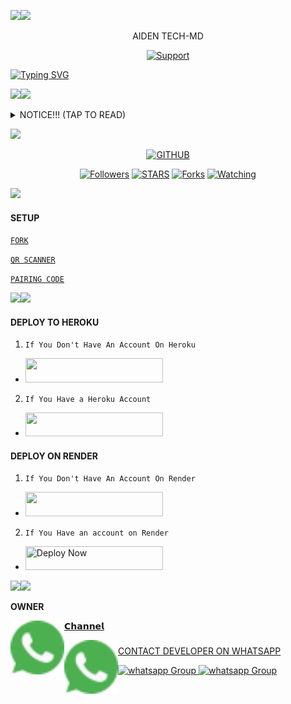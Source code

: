 <a><img src='https://i.imgur.com/LyHic3i.gif'/></a><a><img src='https://i.imgur.com/LyHic3i.gif'/></a>


<p align="center">                                              AIDEN TECH-MD


</p>
<p align="center"> 
  <a href="https://whatsapp.com/channel/0029VaefFGr77qVUzcS6ad0t">
    <img alt=Support height="390" src="https://files.catbox.moe/sb8niw.jpg"> 
    </p>
 
 


<a href="https://git.io/typing-svg"><img src="https://readme-typing-svg.demolab.com?font=Fira+Code&pause=1000&random=false&width=435&lines=THIS+IS+AIDEN_TECH-MD+MADE+IN+TANZANIA+🇹🇿♥️🇹🇿" alt="Typing SVG" /></a>



<a><img src='https://i.imgur.com/LyHic3i.gif'/></a><a><img src='https://i.imgur.com/LyHic3i.gif'/></a>


<details>
<summary>NOTICE!!! (TAP TO READ)</summary>

- For Panel Deployment You must download the zip from panel sections or from below link else your youtube downloaders wont work on panel.

<a href="https://files.giftedtech.my.id/download/gifted-main.zip"><img src="https://img.shields.io/badge/DOWNLOAD%20ZIP-yellow" alt="Panel Zip File" width="150"></a>

- You can add your custom premium/unlimited api key on set.js/.env on app.json(heroku) when deploying to avoid any inconveniences caused by free api key limit.
  
</details>

<a><img src='https://i.imgur.com/LyHic3i.gif'/></a>

  <p align="center">
<a href="https://github.com/mouricedevs"><img title="GITHUB" src="https://img.shields.io/badge/GITHUB-𝐀𝐈𝐃𝐄𝐍_𝐓𝐄𝐂𝐇-red.svg?style=for-the-badge&logo=github"></a>
<p/>
<p align="center">
<a href="https://github.com/Aiden149/AIDEN?tab=followers"><img title="Followers" src="https://img.shields.io/github/followers/Aiden149?label=Followers&style=social"></a>
<a href="https://github.com/Aiden149/AIDEN/stargazers/"><img title="STARS" src="https://img.shields.io/github/stars/Aiden149/AIDEN?&style=social"></a>
<a href="https://github.com/Aiden149/AIDEN/network/members"><img title="Forks" src="https://img.shields.io/github/forks/Aiden149/AIDEN?style=social"></a>
<a href="https://github.com/Aiden149/AIDEN/watchers"><img title="Watching" src="https://img.shields.io/github/watchers/Aiden149/AIDEN?label=Watching&style=social"></a>

<a><img src='https://i.imgur.com/LyHic3i.gif'/></a> 

#### SETUP 


[`FORK`](https://github.com/Aiden149/AIDEN)


 
[`QR SCANNER`](https://david-session-1-ptyg.onrender.com)

[`PAIRING CODE`](https://david-session-1-ptyg.onrender.com)
 

<a><img src='https://i.imgur.com/LyHic3i.gif'/></a><a><img src='https://i.imgur.com/LyHic3i.gif'/></a>


#### DEPLOY TO HEROKU 
1. `If You Don't Have An Account On Heroku`

- <a align="center"><a href="https://signup.heroku.com">
 <img src="https://img.shields.io/badge/Create%20Account%20Now-blue?style=for-the-badge&logo=heroku" width="220" height="38.45"/></a></p>

2. `If You Have a Heroku Account`

  - <a align="center"><a href="https://dashboard.heroku.com/new?template=https://github.com/Aiden149/AIDEN"> <img src="https://img.shields.io/badge/DEPLOY%20NOW-blue?style=for-the-badge&logo=heroku" width="220" height="38.45"/></a></p>


#### DEPLOY ON RENDER 
1. `If You Don't Have An Account On Render`
- <a href="https://dashboard.render.com/register"><img src="https://img.shields.io/badge/CREATE AN ACCOUNT NOW-h?color=red&style=for-the-badge&logo=msi" width="220" height="38.45"/></a></p>

2. `If You Have an account on Render`
- <a href="https://render.com"><img title="Deploy Now" src="https://img.shields.io/badge/DEPLOY NOW-h?color=red&style=for-the-badge&logo=msi" width="220" height="38.45"/></a></p>

<a><img src='https://i.imgur.com/LyHic3i.gif'/></a><a><img src='https://i.imgur.com/LyHic3i.gif'/></a>

**OWNER**
<p align="centre">
  <a href="https://wa.me/255750363194">
    <img align="left" alt="SIEGRIN | Whastapp" width="86px" src="https://raw.githubusercontent.com/PikaBotz/My_Personal_Space/main/Images/AnyaBot_pics/Anya_v2/Whatsapp.svg" />


**𝗖𝗵𝗮𝗻𝗻𝗲𝗹**
<p align="centre">
  <a href="https://whatsapp.com/channel/0029VaefFGr77qVUzcS6ad0t">
    <img align="left" alt="SIEGRIN | Whastapp" width="86px" src="https://raw.githubusercontent.com/PikaBotz/My_Personal_Space/main/Images/AnyaBot_pics/Anya_v2/Whatsapp.svg" />

   ###

CONTACT DEVELOPER ON WHATSAPP 

<a href="https://wa.me/255750363194" target="_blank">
    <img alt="whatsapp Group" src="https://img.shields.io/badge/𝐀𝐈𝐃𝐄𝐍_𝐓𝐄𝐂𝐇 contact -25D366?style=for-the-badge&logo=whatsapp&logoColor=white" />


  
 
<a href="https://whatsapp.com/channel/0029VaefFGr77qVUzcS6ad0t" target="_blank">
    <img alt="whatsapp Group" src="https://img.shields.io/badge/ 𝐀𝐈𝐃𝐄𝐍_𝐓𝐄𝐂𝐇  CHANNEL -25D366?style=for-the-badge&logo=whatsapp&logoColor=white" />
 
